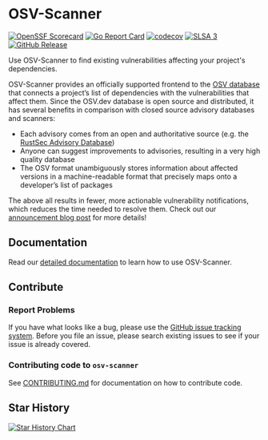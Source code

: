 # OSV-Scanner

[![OpenSSF Scorecard](https://api.securityscorecards.dev/projects/github.com/google/osv-scanner/badge)](https://api.securityscorecards.dev/projects/github.com/google/osv-scanner)
[![Go Report Card](https://goreportcard.com/badge/github.com/google/osv-scanner)](https://goreportcard.com/report/github.com/google/osv-scanner)
[![codecov](https://codecov.io/gh/google/osv-scanner/graph/badge.svg?token=C8IDVX9LP5)](https://codecov.io/gh/google/osv-scanner)
[![SLSA 3](https://slsa.dev/images/gh-badge-level3.svg)](https://slsa.dev)
[![GitHub Release](https://img.shields.io/github/v/release/google/osv-scanner)](https://github.com/google/osv-scanner/releases)

Use OSV-Scanner to find existing vulnerabilities affecting your project's dependencies.

OSV-Scanner provides an officially supported frontend to the [OSV database](https://osv.dev/) that connects a project’s list of dependencies with the vulnerabilities that affect them. Since the OSV.dev database is open source and distributed, it has several benefits in comparison with closed source advisory databases and scanners:

- Each advisory comes from an open and authoritative source (e.g. the [RustSec Advisory Database](https://github.com/rustsec/advisory-db))
- Anyone can suggest improvements to advisories, resulting in a very high quality database
- The OSV format unambiguously stores information about affected versions in a machine-readable format that precisely maps onto a developer’s list of packages

The above all results in fewer, more actionable vulnerability notifications, which reduces the time needed to resolve them. Check out our [announcement blog post] for more details!

[announcement blog post]: https://security.googleblog.com/2022/12/announcing-osv-scanner-vulnerability.html

## Documentation

Read our [detailed documentation](https://google.github.io/osv-scanner) to learn how to use OSV-Scanner.

## Contribute

### Report Problems

If you have what looks like a bug, please use the [GitHub issue tracking system](https://github.com/google/osv-scanner/issues). Before you file an issue, please search existing issues to see if your issue is already covered.

### Contributing code to `osv-scanner`

See [CONTRIBUTING.md](CONTRIBUTING.md) for documentation on how to contribute code.

## Star History

[![Star History Chart](https://api.star-history.com/svg?repos=google/osv-scanner&type=Date)](https://star-history.com/#google/osv-scanner&Date)
